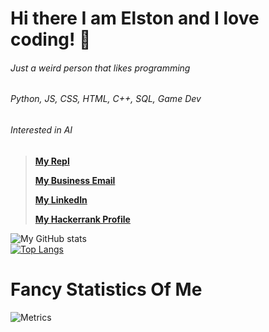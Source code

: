 # Hi there I am Elston and I love coding! 👋
###### Just a weird person that likes programming
###### Python, JS, CSS, HTML, C++, SQL, Game Dev
###### Interested in AI

> **[My Repl](https://repl.it/@elston1703)**
> 
> **[My Business Email](elstuhnofficial@gmail.com)**
> 
> **[My LinkedIn](https://www.linkedin.com/in/elston-tan-59a7881ba/)**
> 
> **[My Hackerrank Profile](https://www.hackerrank.com/Brown_Lightning?hr_r=1)**

![My GitHub stats](https://github-readme-stats.vercel.app/api?username=Elstuhn&show_icons=true&theme=highcontrast)
<br>
[![Top Langs](https://github-readme-stats.vercel.app/api/top-langs/?username=Elstuhn&layout=compact)](https://github.com/Elstuhn/github-readme-stats)
<br>
# Fancy Statistics Of Me
![Metrics](https://metrics.lecoq.io/Elstuhn?template=classic&config.timezone=Asia%2FSingapore)




